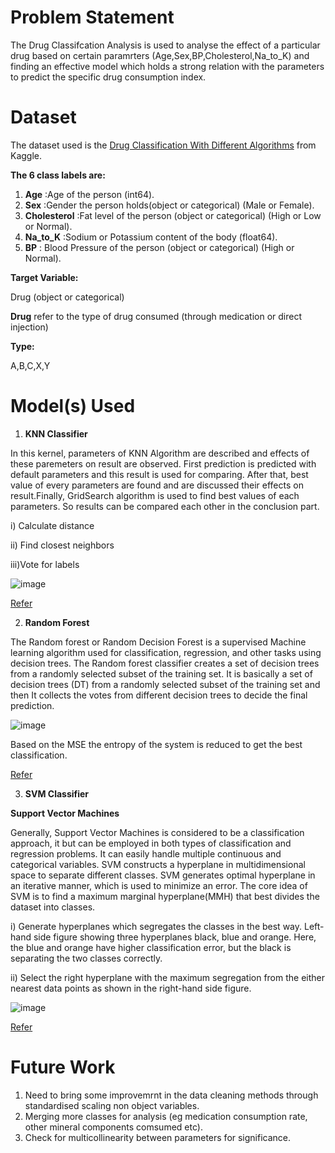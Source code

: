 # Problem Statement
The Drug Classifcation Analysis is used to analyse the effect of a particular drug based on certain paramrters (Age,Sex,BP,Cholesterol,Na_to_K) and finding an effective model which holds a strong relation with the parameters to predict the specific drug consumption index.

# Dataset
The dataset used is the [Drug Classification With Different Algorithms](https://www.kaggle.com/gorkemgunay/drug-classification-with-different-algorithms/notebook) from Kaggle. 

**The 6 class labels are:**

1. **Age** :Age of the person (int64).
2. **Sex** :Gender the person holds(object or categorical) (Male or Female).
3. **Cholesterol** :Fat level of the person (object or categorical) (High or Low or Normal).
4. **Na_to_K** :Sodium or Potassium content of the body (float64).
5. **BP** : Blood Pressure of the person (object or categorical) (High or Normal).

**Target Variable:**

Drug (object or categorical)

**Drug** refer to the type of drug consumed (through medication or direct injection) 

**Type:**

A,B,C,X,Y

# Model(s) Used

1. **KNN Classifier**

In this kernel, parameters of KNN Algorithm are described and effects of these paremeters on result are observed. First prediction is predicted with default parameters and      this   result is used for comparing. After that, best value of every parameters are found and are discussed their effects on result.Finally, GridSearch algorithm is used to find best values of each parameters. So results can be compared each other in the conclusion part.

i) Calculate distance

ii) Find closest neighbors

iii)Vote for labels

![image](https://user-images.githubusercontent.com/87931949/149998804-2881e277-abfa-4867-a354-0f40f5b0b13b.png)

[Refer](https://www.datacamp.com/community/tutorials/k-nearest-neighbor-classification-scikit-learn)

2. **Random Forest**

The Random forest or Random Decision Forest is a supervised Machine learning algorithm used for classification, regression, and other tasks using decision trees.
The Random forest classifier creates a set of decision trees from a randomly selected subset of the training set. It is basically a set of decision trees (DT) from a randomly selected subset of the training set and then It collects the votes from different decision trees to decide the final prediction.

![image](https://user-images.githubusercontent.com/87931949/149999578-242ca37e-9877-445e-a104-3c9f3baf9e68.png)

Based on the MSE the entropy of the system is reduced to get the best classification.

[Refer](https://www.upgrad.com/blog/random-forest-classifier/)

3. **SVM Classifier**

**Support Vector Machines**

Generally, Support Vector Machines is considered to be a classification approach, it but can be employed in both types of classification and regression problems. It can easily handle multiple continuous and categorical variables. SVM constructs a hyperplane in multidimensional space to separate different classes. SVM generates optimal hyperplane in an iterative manner, which is used to minimize an error. The core idea of SVM is to find a maximum marginal hyperplane(MMH) that best divides the dataset into classes.

i) Generate hyperplanes which segregates the classes in the best way. Left-hand side figure showing three hyperplanes black, blue and orange. Here, the blue and orange have higher classification error, but the black is separating the two classes correctly.

ii) Select the right hyperplane with the maximum segregation from the either nearest data points as shown in the right-hand side figure.

![image](https://user-images.githubusercontent.com/87931949/150000093-cedb850e-4796-458c-909d-77076f506677.png)

[Refer](https://www.datacamp.com/community/tutorials/svm-classification-scikit-learn-python)


# Future Work

1) Need to bring some improvemrnt in the data cleaning methods through standardised scaling non object variables.
2) Merging more classes for analysis (eg medication consumption rate, other mineral components comsumed etc).
3) Check for multicollinearity between parameters for significance.

